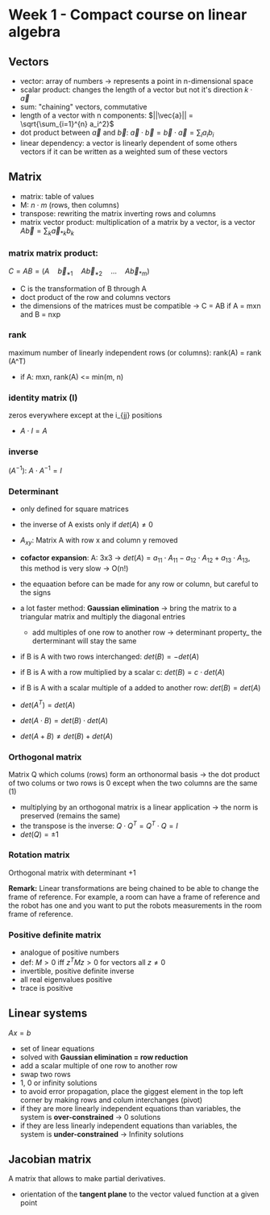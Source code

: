 # Week 1 - Compact course on linear algebra

## Vectors

- vector: array of numbers -> represents a point in n-dimensional space
- scalar product: changes the length of a vector but not it's direction $k \cdot \vec{a}$
- sum: "chaining" vectors, commutative
- length of a vector with n components: $||\vec{a}|| = \sqrt{\sum_{i=1}^{n} a_i^2}$
- dot product between $\vec{a}$ and $\vec{b}$: $\vec{a} \cdot \vec{b} = \vec{b} \cdot \vec{a} = \sum_{i} a_i b_i$
- linear dependency: a vector is linearly dependent of some others vectors if it can be written as a weighted sum of these vectors

## Matrix

- matrix: table of values
- M: $n \cdot m$ (rows, then columns)
- transpose: rewriting the matrix inverting rows and columns
- matrix vector product: multiplication of a matrix by a vector, is a vector  
  $A \vec{b} = \sum_k \vec{a}_{*k} b_k$

### matrix matrix product: 
$C = AB = (A \quad \vec{b}_{*1} \quad A \vec{b}_{*2} \quad ... \quad A \vec{b}_{*m})$  

  - C is the transformation of B through A
  - doct product of the row and columns vectors
  - the dimensions of the matrices must be compatible -> C = AB if A = mxn and B = nxp

### rank
maximum number of linearly independent rows (or columns): rank(A) = rank (A^T)
  - if A: mxn, rank(A) <= min(m, n) 

### identity matrix (I)
zeros everywhere except at the i\_{jj} positions
  - $A \cdot I = A$ 
  

### inverse 
($A^{-1}$): $A \cdot A^{-1} = I$

### Determinant
- only defined for square matrices
- the inverse of A exists only if $det(A) \neq 0$
- $A_{xy}$: Matrix A with row x and column y removed
- __cofactor expansion__: A: 3x3 -> $det(A) = a_{11} \cdot A_{11} - a_{12} \cdot A_{12} + a_{13} \cdot A_{13}$, this method is very slow -> O(n!)
- the equaation before can be made for any row or column, but careful to the signs
- a lot faster method: __Gaussian elimination__ -> bring the matrix to a triangular matrix and multiply the diagonal entries
  - add multiples of one row to another row -> determinant property_ the derterminant will stay the same

- if B is A with two rows interchanged: $det(B) = -det(A)$
- if B is A with a row multiplied by a scalar c: $det(B) = c \cdot det(A)$
- if B is A with a scalar multiple of a added to another row: $det(B) = det(A)$
- $det(A^T) = det(A)$
- $det(A \cdot B) = det(B) \cdot det(A)$
- $det(A + B) \neq det(B) + det(A)$

### Orthogonal matrix
Matrix Q which colums (rows) form an orthonormal basis -> the dot product of two colums or two rows is 0 except when the two columns are the same (1)
- multiplying by an orthogonal matrix is a linear application -> the norm is preserved (remains the same)
- the transpose is the inverse: $Q \cdot Q^T = Q^T \cdot Q = I$
- $det(Q) = \pm 1$

### Rotation matrix
Orthogonal matrix with determinant +1

__Remark:__ Linear transformations are being chained to be able to change the frame of reference. For example, 
a room can have a frame of reference and the robot has one and you want to put the robots measurements in the room frame of reference.

### Positive definite matrix
- analogue of positive numbers
- def: $M>0$ iff $z^T M z > 0$ for vectors all $z \neq 0$
- invertible, positive definite inverse
- all real eigenvalues positive
- trace is positive

## Linear systems

$Ax = b$
- set of linear equations
- solved with __Gaussian elimination = row reduction__
 - add a scalar multiple of one row to another row
 - swap two rows
 - 1, 0 or infinity solutions
 - to avoid error propagation, place the giggest element in the top left corner by making rows and colum interchanges (pivot)
 - if they are more linearly independent equations than variables, the system is __over-constrained__ -> 0 solutions
 - if they are less linearly independent equations than variables, the system is __under-constrained__ -> Infinity solutions

## Jacobian matrix

A matrix that allows to make partial derivatives.

- orientation of the __tangent plane__ to the vector valued function at a given point
